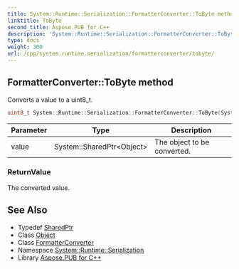 ```yaml
---
title: System::Runtime::Serialization::FormatterConverter::ToByte method
linktitle: ToByte
second_title: Aspose.PUB for C++
description: 'System::Runtime::Serialization::FormatterConverter::ToByte method. Converts a value to a uint8_t in C++.'
type: docs
weight: 300
url: /cpp/system.runtime.serialization/formatterconverter/tobyte/
---
```

## FormatterConverter::ToByte method


Converts a value to a uint8_t.

```cpp
uint8_t System::Runtime::Serialization::FormatterConverter::ToByte(System::SharedPtr<Object> value) override
```


| Parameter | Type | Description |
| --- | --- | --- |
| value | System::SharedPtr\<Object\> | The object to be converted. |

### ReturnValue

The converted value.

## See Also

* Typedef [SharedPtr](../../../system/sharedptr/)
* Class [Object](../../../system/object/)
* Class [FormatterConverter](../)
* Namespace [System::Runtime::Serialization](../../)
* Library [Aspose.PUB for C++](../../../)
